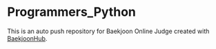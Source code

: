 # Programmers_Python
This is an auto push repository for Baekjoon Online Judge created with [BaekjoonHub](https://github.com/BaekjoonHub/BaekjoonHub).

